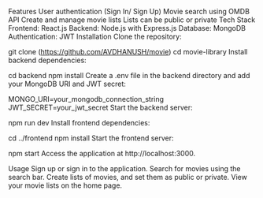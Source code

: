 Features
User authentication (Sign In/ Sign Up)
Movie search using OMDB API
Create and manage movie lists
Lists can be public or private
Tech Stack
Frontend: React.js
Backend: Node.js with Express.js
Database: MongoDB
Authentication: JWT
Installation
Clone the repository:

git clone (https://github.com/AVDHANUSH/movie)
cd movie-library
Install backend dependencies:

cd backend
npm install
Create a .env file in the backend directory and add your MongoDB URI and JWT secret:

MONGO_URI=your_mongodb_connection_string
JWT_SECRET=your_jwt_secret
Start the backend server:

npm run dev
Install frontend dependencies:

cd ../frontend
npm install
Start the frontend server:

npm start
Access the application at http://localhost:3000.

Usage
Sign up or sign in to the application.
Search for movies using the search bar.
Create lists of movies, and set them as public or private.
View your movie lists on the home page.
